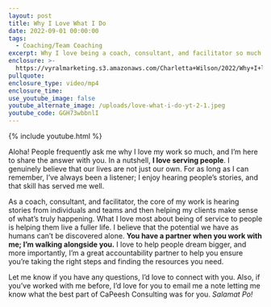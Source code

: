 ```yaml
---
layout: post
title: Why I Love What I Do
date: 2022-09-01 00:00:00
tags:
  - Coaching/Team Coaching
excerpt: Why I love being a coach, consultant, and facilitator so much.
enclosure: >-
  https://vyralmarketing.s3.amazonaws.com/Charletta+Wilson/2022/Why+I+love+What+I+Do.mp4
pullquote:
enclosure_type: video/mp4
enclosure_time:
use_youtube_image: false
youtube_alternate_image: /uploads/love-what-i-do-yt-2-1.jpeg
youtube_code: GGH73wbbnlI
---
```

{% include youtube.html %}

Aloha\! People frequently ask me why I love my work so much, and I’m here to share the answer with you. In a nutshell, **I love serving people**. I genuinely believe that our lives are not just our own. For as long as I can remember, I’ve always been a listener; I enjoy hearing people’s stories, and that skill has served me well.&nbsp;

As a coach, consultant, and facilitator, the core of my work is hearing stories from individuals and teams and then helping my clients make sense of what’s truly happening. What I love most about being of service to people is helping them live a fuller life. I believe that the potential we have as humans can’t be discovered alone. **You have a partner when you work with me; I’m walking alongside you.** I love to help people dream bigger, and more importantly, I’m a great accountability partner to help you ensure you’re taking the right steps and finding the resources you need.

Let me know if you have any questions, I’d love to connect with you. Also, if you’ve worked with me before, I’d love for you to email me a note letting me know what the best part of CaPeesh Consulting was for you. *Salamat Po\!*